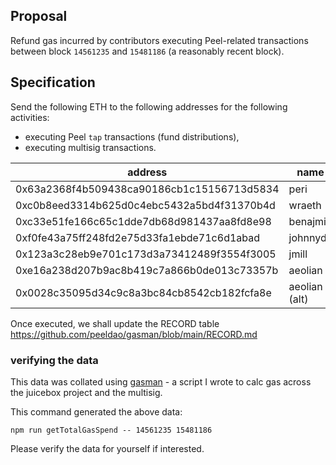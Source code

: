 ## Proposal

Refund gas incurred by contributors executing Peel-related transactions between block `14561235` and `15481186` (a reasonably recent block).

## Specification

Send the following ETH to the following addresses for the following activities:
- executing Peel `tap` transactions (fund distributions),
- executing multisig transactions.

| address | name | amount (ETH) |
| --- | --- | --- |
| 0x63a2368f4b509438ca90186cb1c15156713d5834 | peri | 0.155098518894669418 |
| 0xc0b8eed3314b625d0c4ebc5432a5bd4f31370b4d |  wraeth | 0.030362801777366501 |
| 0xc33e51fe166c65c1dde7db68d981437aa8fd8e98 | benajmin | 0.005185976260956417 |
| 0xf0fe43a75ff248fd2e75d33fa1ebde71c6d1abad | johnnyd | 0.090232301275219707 | 
| 0x123a3c28eb9e701c173d3a73412489f3554f3005 | jmill | 0.031726311584720568 |
| 0xe16a238d207b9ac8b419c7a866b0de013c73357b | aeolian | 0.19641759936691577 |
| 0x0028c35095d34c9c8a3bc84cb8542cb182fcfa8e | aeolian (alt) | 0.031261950448753779 |

Once executed, we shall update the RECORD table https://github.com/peeldao/gasman/blob/main/RECORD.md

### verifying the data

This data was collated using [gasman](https://github.com/peeldao/gasman) - a script I wrote to calc gas across the juicebox project and the multisig.

This command generated the above data:

```
npm run getTotalGasSpend -- 14561235 15481186
```

Please verify the data for yourself if interested.
